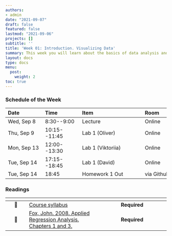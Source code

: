 ```yaml
---
authors:
- admin
date: "2021-09-07"
draft: false
featured: false
lastmod: "2021-09-06"
projects: []
subtitle: ''
title: 'Week 01: Introduction. Visualizing Data'
summary: This week you will learn about the basics of data analysis and visualization. We will talk about the different kinds of variables, how to summarize them numerically, and cover the best ways to present them graphically.  
layout: docs
type: docs
menu:
  post:
    weight: 2
toc: true
---
```


### Schedule of the Week 

| <div style="width:100px;text-align:left">Date</div> | <div style="width:100px;text-align:left">Time</div> | <div style="width:180px;text-align:left">Item</div> | <div style="width:100px;text-align:left">Room</div> |<div style="width:100px;text-align:center">Material</div> |
|:------------|:-------------|:-------------------|:------------|:----:|
| Wed, Sep 8  | 8:30--9:00   | Lecture                         | Online | <i class="far fa-file-pdf fa-lg"></i> |
| Thu, Sep 9  | 10:15--11:45 | Lab 1 (Oliver)                  | Online |             |
| Mon, Sep 13 | 12:00--13:30 | Lab 1 (Viktoriia)           | Online |             |
| Tue, Sep 14  | 17:15--18:45 | Lab 1 (David)                  | Online |             |
| Tue, Sep 14  | 18:45 | Homework 1 Out                 | via Github |             |



### Readings 

| <div style="width:50px"></div>  | <div style="width:130px"></div>  |  <div style="width:200px"></div> |
|:---:|:---|:---:|
| :page_facing_up: | [Course syllabus](/../../syllabus/) | **Required** | 
| :open_book: | [Fox, John. 2008. Applied Regression Analysis. Chapters 1 and 3.](https://ilias.uni-mannheim.de/goto.php?target=file_1170244_download&client_id=ILIAS) | **Required** |



